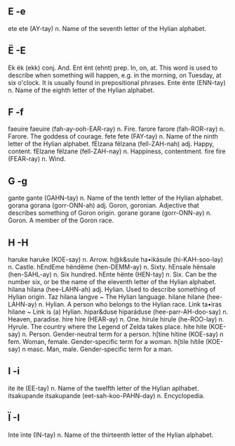 ## E -e

ete ete (AY-tay)  n.    Name of the seventh letter of the Hylian alphabet.

## Ë -E

Ek  ëk  (ekk) conj. And.
Ent ënt (ehnt)  prep. In, on, at. This word is used to describe when something will happen, e.g. in the morning, on Tuesday, at six o'clock. It is usually found in prepositional phrases.
Ente  ënte  (ENN-tay) n.    Name of the eighth letter of the Hylian alphabet.

## F -f

faeuire faeuire (fah-ay-ooh-EAR-ray)  n. Fire.
farore  farore  (fah-ROR-ray) n.   Farore. The goddess of courage.
fete  fete  (FAY-tay) n.   Name of the ninth letter of the Hylian alphabet.
fElzana fëlzana (fell-ZAH-nah)  adj.  Happy, content.
fElzane fëlzane (fell-ZAH-nay)  n.   Happiness, contentment.
fire  fire  (FEAR-ray)  n.   Wind.

## G -g

gante gante (GAHN-tay)  n.    Name of the tenth letter of the Hylian alphabet.
gorana  gorana  (gorr-ONN-ah) adj.  Goron, goronian.  Adjective that describes something of Goron origin.
gorane  gorane  (gorr-ONN-ay) n.  Goron.  A member of the Goron race.

## H -H

haruke  haruke  (KOE-say) n.  Arrow.
h@k&sule  ha•ikásule  (hi-KAH-soo-lay)  n.  Castle.
hEndEme hëndëme (hen-DEMM-ay) n.  Sixty.
hEnsale hënsale (hen-SAHL-ay) n.  Six hundred.
hEnte hënte (HEN-tay) n.  Six.  Can be the number six, or be the name of the eleventh letter of the Hylian alphabet.
hilana  hilana  (hee-LAHN-ah) adj.  Hylian. Used to describe something of Hylian origin. Taz hilana langve ~ The Hylian language.
hilane  hilane  (hee-LAHN-ay) n.  Hylian. A person who belongs to the Hylian race. Link ta•iras hilane ~ Link is (a) Hylian.
hipar&duse  hiparáduse  (hee-parr-AH-doo-say) n.  Heaven, paradise.
hire  hire  (HEAR-ay) n.  One.
hirule  hirule  (he-ROO-lay)  n.  Hyrule. The country where the Legend of Zelda takes place.
hite  hite  (KOE-say) n.  Person. Gender-neutral term for a person.
h[tine  hítine  (KOE-say) n fem.  Woman, female.  Gender-specific term for a woman.
h[tile  hítile  (KOE-say) n masc. Man, male.  Gender-specific term for a man.

## I -i

ite ite (EE-tay)  n.    Name of the twelfth letter of the Hylian aplhabet.
itsakupande itsakupande (eet-sah-koo-PAHN-day)  n.  Encyclopedia.

## Ï -I

Inte  ïnte  (IN-tay)  n.    Name of the thirteenth letter of the Hylian alphabet.
